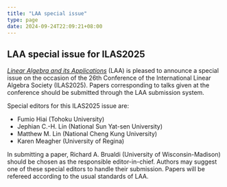 ```yaml
---
title: "LAA special issue"
type: page
date: 2024-09-24T22:09:21+08:00
---
```


## LAA special issue for ILAS2025

[_Linear Algebra and its Applications_](https://www.sciencedirect.com/journal/linear-algebra-and-its-applications)
(LAA) is pleased to announce a special issue on the occasion of the 26th 
Conference of the International Linear Algebra Society (ILAS2025).
Papers corresponding to talks given at the conference should be submitted 
through the LAA submission system.

Special editors for this ILAS2025 issue are:

- Fumio Hiai (Tohoku University)
- Jephian C.-H. Lin (National Sun Yat-sen University)
- Matthew M. Lin (National Cheng Kung University)
- Karen Meagher (University of Regina)

In submitting a paper, Richard A. Brualdi (University of Wisconsin-Madison) 
should be chosen as the responsible editor-in-chief. Authors may suggest one of 
these special editors to handle their submission. 
Papers will be refereed according to the usual standards of LAA.
